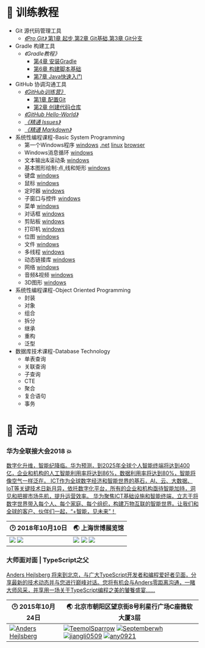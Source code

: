# :book: 训练教程

+ Git 源代码管理工具
    + [*《Pro Git》* 第1章 起步,第2章 Git基础,第3章 Git分支](http://git-scm.com/book/zh/v2)
+ Gradle 构建工具
    + *《Gradle教程》* 
        + [第4章 安装Gradle](Gradle/第四章-Gradle安装.md)
        + [第6章 构建脚本基础](Gradle/Gradle-Chapter6.md)
        + [第7章 Java快速入门](Gradle/第七章-Java快速入门.md)
+ GitHub 协调沟通工具
    + [*《GitHub训练营》*](https://help.github.com/categories/bootcamp)
        + [第1章 配置Git](GitHub/Set%20up%20Git.md)
        + [第2章 创建代码仓库](GitHub/Creat%20a%20Repo.md)
    + [*《GitHub Hello-World》*](GitHub/GitHub-HelloWorld.md)
    + [*《精通 Issues》*](GitHub/issues.md)
    + [*《精通 Markdown》*](GitHub/精通Markdown.md)
+ 系统性编程课程-Basic System Programming
    + 第一个Windows程序 [windows](BasicSysProg/win/01HelloWindows) [.net](BasicSysProg/dotNet/01HelloDotNet) [linux](BasicSysProg/linux/01HelloWorld) [browser](../gh-pages/BasicSysProg/browser/01HelloWorld)
    + Windows消息循环 [windows](BasicSysProg/win/02MessageLoop)
    + 文本输出&滚动条 [windows](BasicSysProg/win/03TextScroll)
    + 基本图形绘制:点,线和矩形 [windows](BasicSysProg/win/04BasicDrawing)
    + 键盘 [windows](BasicSysProg/win/05Keyboard)
    + 鼠标 [windows](BasicSysProg/win/06Mouse)
    + 定时器 [windows](BasicSysProg/win/07Timer)
    + 子窗口与控件 [windows](BasicSysProg/win/08Children)
    + 菜单 [windows](BasicSysProg/win/09Menu)
    + 对话框 [windows](BasicSysProg/win/10Dialog)
    + 剪贴板 [windows](BasicSysProg/win/11ClipBoard)
    + 打印机 [windows](BasicSysProg/win/12Printer)
    + 位图 [windows](BasicSysProg/win/13Bitmap)
    + 文件 [windows](BasicSysProg/win/14File)
    + 多线程 [windows](BasicSysProg/win/15Threading)
    + 动态链接库 [windows](BasicSysProg/win/16Main)
    + 网络 [windows](BasicSysProg/win/17EncryptedChat)
    + 音频&视频 [windows](BasicSysProg/win/18AV)
    + 3D图形 [windows](BasicSysProg/win/19D3D)
+ 系统性编程课程-Object Oriented Programming
    + 封装
    + 对象
    + 组合
    + 拆分
    + 继承
    + 重构
    + 泛型
+ 数据库技术课程-Database Technology
    + 单表查询
    + 关联查询
    + 子查询
    + CTE
    + 聚合
    + 复合语句
    + 事务

# :bell: 活动
### 华为全联接大会2018 :boom:
[数字化升维，智能纪降临。华为预测，到2025年全球个人智能终端将达到400亿，企业和机构的人工智能利用率将达到86%，数据利用率将达到80%，智能将像空气一样泛在。
ICT作为全球数字经济和智能世界的基石，AI、云、大数据、IoT等关键技术日新月异，依托数字化平台，所有的企业和机构亟待智能加持，洞见和把握市场先机，提升运营效率。
华为聚焦ICT基础设施和智能终端，立志于将数字世界带入每个人、每个家庭、每个组织，构建万物互联的智能世界。让我们和全球的客户、伙伴们一起，“+智能，见未来”！](https://www.huawei.com/cn/press-events/events/huaweiconnect2018)

:clock2: 2018年10月10日 | :earth_asia: 上海世博展览馆
---|---
![](https://user-images.githubusercontent.com/5030312/47403713-249db800-d77d-11e8-83d1-adee40e52d38.jpg) ![](https://user-images.githubusercontent.com/5030312/47403840-983fc500-d77d-11e8-8b18-bcae933e86eb.jpg) | ![](https://user-images.githubusercontent.com/5030312/47403707-20719a80-d77d-11e8-9181-e29e2355cc16.jpg) ![](https://user-images.githubusercontent.com/5030312/47403710-223b5e00-d77d-11e8-83b8-cc676465af11.jpg) ![](https://user-images.githubusercontent.com/5030312/47404076-7b57c180-d77e-11e8-8500-a3bfd87ad664.jpg)


###  大师面对面 | TypeScript之父
[Anders Hejlsberg 将来到北京，与广大TypeScript开发者和编程爱好者见面，分享最新的技术动态并与您进行巅峰对话。您将有机会与Anders零距离沟通，一睹大师风采，并享用一场关于TypeScript编程之美的饕餮盛宴……](https://github.com/HP-Enterprise/Training/issues/11)

:clock2: 2015年10月24日 | :earth_asia: 北京市朝阳区望京街8号利星行广场C座微软大厦3层
---|---
[![Anders Hejlsberg](https://avatars2.githubusercontent.com/u/4226954?v=3&s=128)](https://github.com/ahejlsberg) | [![TeemolSparrow](https://avatars3.githubusercontent.com/u/13936823?v=3&s=80)](https://github.com/TeemolSparrow) [![Septemberwh](https://avatars1.githubusercontent.com/u/9412495?v=3&s=80)](https://github.com/Septemberwh) [![jiangli0509](https://avatars3.githubusercontent.com/u/5874912?v=3&s=80)](https://github.com/jiangli0509) [![any0921](https://avatars2.githubusercontent.com/u/14539598?v=3&s=80)](https://github.com/any0921)
